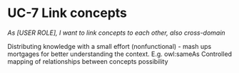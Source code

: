 # UC-7 Link concepts

*As [USER ROLE], I want to link concepts to each other, also cross-domain*

Distributing knowledge with a small effort (nonfunctional) - mash ups mortgages for better understanding the context. E.g. owl:sameAs Controlled mapping of relationships between concepts possibility
